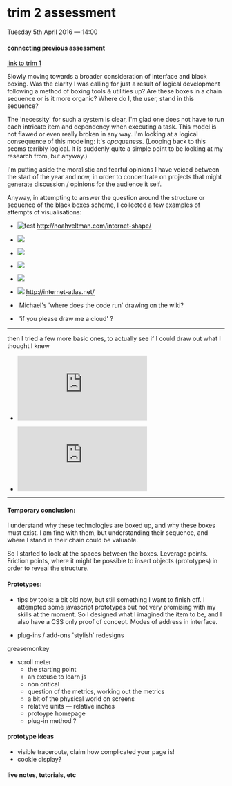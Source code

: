 <style>
   html{
     font-family: monospace;
   }
   div.container{
     width: 90%;
     margin: 0 auto;
   }
   img.plan{
     width: 100%;
   }
   a{
     text-decoration: none;
     color: black;
     border-bottom: 1px dotted black;
   }
 </style>
 
# trim 2 assessment

Tuesday 5th April 2016 — 14:00

#### connecting previous assessment
[link to trim 1](http://pzwart1.wdka.hro.nl/~colm/trimester-1_assessment/)

Slowly moving towards a broader consideration of interface and black boxing. Was the clarity I was calling for just a result of logical development following a method of boxing tools & utilities up? Are these boxes in a chain sequence or is it more organic? Where do I, the user, stand in this sequence?

The 'necessity' for such a system is clear, I'm glad one does not have to run each intricate item and dependency when executing a task. This model is not flawed or even really broken in any way. I'm looking at a logical consequence of this modeling: it's *opaqueness*. (Looping back to this seems terribly logical. It is suddenly quite a simple point to be looking at my research from, but anyway.)

I'm putting aside the moralistic and fearful opinions I have voiced between the start of the year and now, in order to concentrate on projects that might generate discussion / opinions for the audience it self.

Anyway, in attempting to answer the question around the structure or sequence of the black boxes scheme, I collected a few examples of attempts of visualisations:

* ![test](https://pzwiki.wdka.nl/mw-mediadesign/images/1/12/Montage-5.png)
http://noahveltman.com/internet-shape/

* ![](http://internet-atlas.net/img-web/relief33.svg)

* ![](http://internet-atlas.net/img-web/cadre11.png)

* ![](http://internet-atlas.net/img-web/divise13.jpg)

* ![](http://internet-atlas.net/img-web/en-idiot1.svg)

* ![](http://internet-atlas.net/img-web/en-collage2.svg)
http://internet-atlas.net/

* ![]() Michael's 'where does the code run' drawing on the wiki?

* ![]() 'if you please draw me a cloud' ?

---
then I tried a few more basic ones, to actually see if I could draw out what I thought I knew
* ![](http://colm.be/owncloud/index.php/apps/files_sharing/ajax/publicpreview.php?x=1920&y=635&a=true&file=IMG_20160403_193533-crop.jpg&t=Z67Oix5H61DScVj&scalingup=0)

*  ![](http://colm.be/owncloud/index.php/apps/files_sharing/ajax/publicpreview.php?x=1920&y=635&a=true&file=IMG_20160403_193508-crop.jpg&t=jDBUYXyKuftH2kX&scalingup=0)

---

#### Temporary conclusion:

I understand why these technologies are boxed up, and why these boxes must exist. I am fine with them, but understanding their sequence, and where I stand in their chain could be valuable.

So I started to look at the spaces between the boxes. Leverage points. Friction points, where it might be possible to insert objects (prototypes) in order to reveal the structure.

#### Prototypes:

* tips by tools: a bit old now, but still something I want to finish off. I attempted some javascript prototypes but not very promising with my skills at the moment. So I designed what I imagined the item to be, and I also have a CSS only proof of concept.
Modes of address in interface.

* plug-ins / add-ons
'stylish' redesigns

greasemonkey

* scroll meter
  * the starting point
  * an excuse to learn js
  * non critical
  * question of the metrics, working out the metrics
  * a bit of the physical world on screens
  * relative units — relative inches
  * protoype homepage
  * plug-in method ?

#### prototype ideas
* visible traceroute, claim how complicated your page is!
* cookie display?

#### live notes, tutorials, etc
